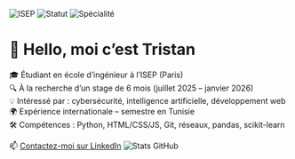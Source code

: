 ![ISEP](https://img.shields.io/badge/ISEP-Paris-blue)
![Statut](https://img.shields.io/badge/Étudiant%20ingénieur-Stage%202025-important)
![Spécialité](https://img.shields.io/badge/Objectifs-IA%20%7C%20Cybersécurité-success)


# 👋 Hello, moi c’est Tristan

🎓 Étudiant en école d’ingénieur à l’ISEP (Paris)  
🔍 À la recherche d’un stage de 6 mois (juillet 2025 – janvier 2026)  
💡 Intéressé par : cybersécurité, intelligence artificielle, développement web  
🌍 Expérience internationale – semestre en Tunisie  
🛠️ Compétences : Python, HTML/CSS/JS, Git, réseaux, pandas, scikit-learn

📫 [Contactez-moi sur LinkedIn](https://www.linkedin.com/in/tristan-daniel-10plc)
![Stats GitHub](https://github-readme-stats.vercel.app/api?username=tristandaniel8&show_icons=true&theme=default)


